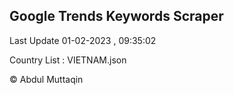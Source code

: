 

## Google Trends Keywords Scraper 
 
Last Update 01-02-2023 , 09:35:02

Country List :
VIETNAM.json



© Abdul Muttaqin 
